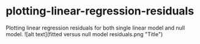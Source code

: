 # plotting-linear-regression-residuals
Plotting linear regression residuals for both single linear model and null model.
![alt text](fitted versus null model residuals.png "Title")
